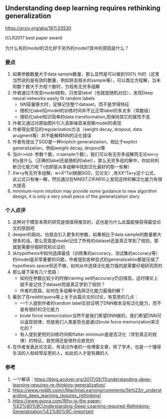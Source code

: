 ## Understanding deep learning requires rethinking generalization

https://arxiv.org/abs/1611.03530

ICLR2017 best paper award

为什么有的model的泛化好于另外的model?其中的原因是什么？

### 要点

1. 如果参数数量大于data sample数量，那么显然是可以做到100% fit的（这里当然说的是有效的数量，例如除去相关的sample等），可以类比方程解，当未知数个数大于方程个数时，方程有无穷多组解
2. 作者通过不改变model结构，只改变label（也就是随机对应），发现Deep neural networks easily fit random labels
    * NN容量够大时，足够记住整个dataset，而不是学得特征
    * 随机化label后model的训练时间并不比正常label的多太多（常数级）
    * 随机化label知识简单的data transformation,而保持其它的属性不变
3. 作者又通过对原始图片引入高斯噪音来观察model的表现
4. 作者得出常见的regularization方法（weight decay, dropout, data arugment等）并不能解释NN的泛化错误
5. 作者有提出了SGD是一种implicit generalization，相比于explict generalization，例如weight decay, dropout等
6. 当d>>n(d: 参数个数，n:sample个数），我们可以有无穷多组解而无论wx=y的y是什么（正确的label还是随机的label），那么无穷多组的解中，你如何判断泛化能力呢？(也即是从多组解中找到泛化最好的那一些解）
7. Xw=y有无穷多组解，w=X^Ta(根据SGD，见论文）,有XX^Ta=y这个公式，此公式只有唯一解，然后通过在MNIST,CIFAR10上发现这样的解泛化能力有很大提高
8. minimum-norm intuition may provide some guidance to new algorithm design, it is only a very small piece of the generalization story


### 个人点评

1. 这种对于模型本质的研究是很值得推崇的，这也是为什么此篇能够获得最佳论文的原因吧
2. deeper的趋向，也就会引入更多的参数，如果相比于data sample的数量都大很多的话，那么究竟是model记住了所有的dataset还是真正学到了规则，那就是需要仔细研究和论证的
3. 从hypothesis中如何选择最佳（训练集的accuracy，测试集的accuracy等）的model是非常重要的问题，作者提到各种显式的generalization都是压缩了hypothesis space但还不够，如何从中选择泛化能力强的是需要仔细研究而的
4. 那么接下来有几个思路：
    * 如何在参数比较少的时候training set的accuracy仍旧很高，这时理论上就不是记住了dataset而是真正学到了规则？
    * 作者的思路，如何在多组解中选择泛化能力最强的解？
5. 看到了在reddit/quora等上关于此篇论文的讨论，有意思的几点：
    * 一个人提到作者的random label实验证明了DNN根本没有泛化能力，而不是有很好的泛化能力
    * brute force memorization当然不是我们希望DNN做的，我们希望DNN可以返现规律，但是我们人类是否也是通过brute force memorization来泛化的？
    * 有人提到更短的训练时间和flatter minimum是是否泛化（学到真正的规律）的特征，我觉得还是很符合直觉的
5. 在作者发表此论文前，有读过作者的一些博客文章，除了学术，也是一个懂得生活的人和经常反思的人，如此的人才是有趣的人


### 参考

1. 一个解读：https://blog.acolyer.org/2017/05/11/understanding-deep-learning-requires-re-thinking-generalization/
2. https://www.reddit.com/r/MachineLearning/comments/5kfs23/r_understanding_deep_learning_requires_rethinking/
3. https://www.quora.com/Why-is-the-paper-%E2%80%9CUnderstanding-Deep-Learning-required-Rethinking-Generalization%E2%80%9C-important
